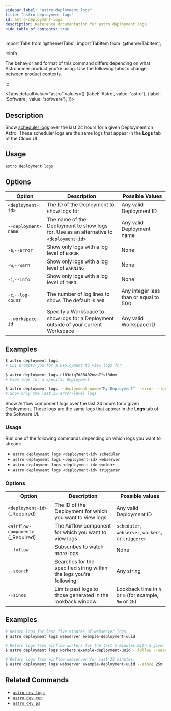 ```yaml
---
sidebar_label: "astro deployment logs"
title: "astro deployment logs"
id: astro-deployment-logs
description: Reference documentation for astro deployment logs.
hide_table_of_contents: true
---
```


import Tabs from '@theme/Tabs';
import TabItem from '@theme/TabItem';

:::info  

The behavior and format of this command differs depending on what Astronomer product you're using. Use the following tabs to change between product contexts. 

:::

<Tabs
    defaultValue="astro"
    values={[
        {label: 'Astro', value: 'astro'},
        {label: 'Software', value: 'software'},
    ]}>
<TabItem value="astro">

## Description

Show [scheduler logs](scheduler-logs.md) over the last 24 hours for a given Deployment on Astro. These scheduler logs are the same logs that appear in the **Logs** tab of the Cloud UI.

## Usage

```sh
astro deployment logs
```

## Options

| Option              | Description                                                                              | Possible Values                       |
| ------------------- | ---------------------------------------------------------------------------------------- | ------------------------------------- |
| `<deployment-id>`   | The ID of the Deployment to show logs for                                                | Any valid Deployment ID               |
| `--deployment-name` | The name of the Deployment to show logs for. Use as an alternative to `<deployment-id>`. | Any valid Deployment name             |
| `-e`,`--error`      | Show only logs with a log level of `ERROR`                                               | None                                    |
| `-w`,`--warn`       | Show only logs with a log level of `WARNING`                                             | None                                    |
| `-i`,`--info`       | Show only logs with a log level of `INFO`                                                | None                                    |
| `-c`,`--log-count`  | The number of log lines to show. The default is `500`                                    | Any integer less than or equal to 500 |
| `--workspace-id`    | Specify a Workspace to show logs for a Deployment outside of your current Workspace      | Any valid Workspace ID                |

## Examples

```sh
$ astro deployment logs
# CLI prompts you for a Deployment to view logs for

$ astro deployment logs cl03oiq7d80402nwn7fsl3dmv
# View logs for a specific Deployment

$ astro deployment logs --deployment-name="My Deployment" --error --log-count=25
# Show only the last 25 error-level logs
```

</TabItem>

<TabItem value="software">

Show Airflow component logs over the last 24 hours for a given Deployment. These logs are the same logs that appear in the **Logs** tab of the Software UI.

### Usage

Run one of the following commands depending on which logs you want to stream:

- `astro deployment logs <deployment-id> scheduler`
- `astro deployment logs <deployment-id> webserver`
- `astro deployment logs <deployment-id> workers`
- `astro deployment logs <deployment-id> triggerer`

### Options

| Option                              | Description                                                         | Possible values                                         |
| --------------------------------- | ------------------------------------------------------------------- | ------------------------------------------------------- |
| `<deployment-id>` (_Required)     | The ID of the Deployment for which you want to view logs            | Any valid Deployment ID                                 |
| `<airflow-component>` (_Required) | The Airflow component for which you want to view logs               | `scheduler`, `webserver`, `workers`, or `triggerer`     |
| `--follow`                        | Subscribes to watch more logs.                                      | None                                                    |
| `--search`                        | Searches for the specified string within the logs you're following. | Any string                                              |
| `--since`                         | Limits past logs to those generated in the lookback window.         | Lookback time in `h` or `m` (for example, `5m` or `2h`) |


## Examples

```sh
# Return logs for last five minutes of webserver logs.
$ astro deployment logs webserver example-deployment-uuid

# Return logs from airflow workers for the last 5 minutes with a given search term, and subscribe to view more as they are generated.
$ astro deployment logs workers example-deployment-uuid --follow --search "some search terms"

# Return logs from airflow webserver for last 25 minutes.
$ astro deployment logs webserver example-deployment-uuid --since 25m
```

</TabItem>
</Tabs>

## Related Commands

- [`astro dev logs`](cli/astro-dev-logs.md)
- [`astro dev run`](cli/astro-dev-run.md)
- [`astro dev ps`](cli/astro-dev-ps.md)

